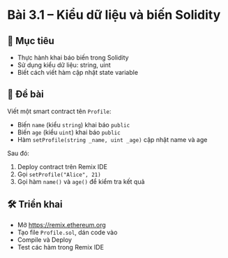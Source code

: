 # Bài 3.1 – Kiểu dữ liệu và biến Solidity

## 🎯 Mục tiêu
- Thực hành khai báo biến trong Solidity
- Sử dụng kiểu dữ liệu: string, uint
- Biết cách viết hàm cập nhật state variable

## 📄 Đề bài
Viết một smart contract tên `Profile`:
- Biến `name` (kiểu `string`) khai báo `public`
- Biến `age` (kiểu `uint`) khai báo `public`
- Hàm `setProfile(string _name, uint _age)` cập nhật name và age

Sau đó:
1. Deploy contract trên Remix IDE
2. Gọi `setProfile("Alice", 21)`
3. Gọi hàm `name()` và `age()` để kiểm tra kết quả

## 🛠 Triển khai
- Mở https://remix.ethereum.org
- Tạo file `Profile.sol`, dán code vào
- Compile và Deploy
- Test các hàm trong Remix IDE